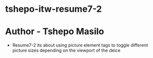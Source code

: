 # tshepo-itw-resume7-2
# Author - Tshepo Masilo
- Resume7-2 its about using picture element tags to toggle different picture sizes depending on the viewport of the deice 
